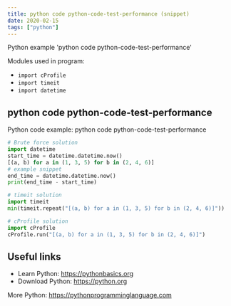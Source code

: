 ```yaml
---
title: python code python-code-test-performance (snippet)
date: 2020-02-15
tags: ["python"]
---
```

Python example 'python code python-code-test-performance'


Modules used in program: 
* `import cProfile`
* `import timeit`
* `import datetime`

## python code python-code-test-performance

Python code example: python code python-code-test-performance

```python
# Brute force solution
import datetime
start_time = datetime.datetime.now()
[(a, b) for a in (1, 3, 5) for b in (2, 4, 6)] 
# example snippet
end_time = datetime.datetime.now()
print(end_time - start_time)

# timeit solution
import timeit
min(timeit.repeat("[(a, b) for a in (1, 3, 5) for b in (2, 4, 6)]"))

# cProfile solution
import cProfile
cProfile.run("[(a, b) for a in (1, 3, 5) for b in (2, 4, 6)]")


```

## Useful links

- Learn Python: https://pythonbasics.org
- Download Python: https://python.org

More Python: https://pythonprogramminglanguage.com
